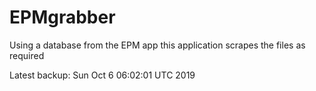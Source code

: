 # EPMgrabber
Using a database from the EPM app this application scrapes the files as required


Latest backup: Sun Oct 6 06:02:01 UTC 2019
